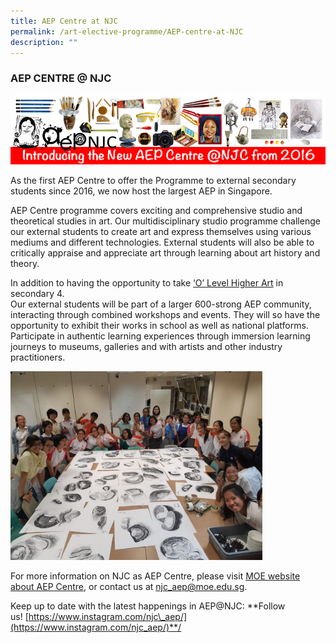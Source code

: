 ```yaml
---
title: AEP Centre at NJC
permalink: /art-elective-programme/AEP-centre-at-NJC
description: ""
---
```

### AEP CENTRE @ NJC

![](/images/aep3.png)

As the first AEP Centre to offer the Programme to external secondary students since 2016, we now host the largest AEP in Singapore.

AEP Centre programme covers exciting and comprehensive studio and theoretical studies in art. Our multidisciplinary studio programme challenge our external students to create art and express themselves using various mediums and different technologies. External students will also be able to critically appraise and appreciate art through learning about art history and theory.

In addition to having the opportunity to take [‘O’ Level Higher Art](https://www.seab.gov.sg/docs/default-source/national-examinations/syllabus/olevel/2022syllabus/6124_y22_sy.pdf) in secondary 4.  
Our external students will be part of a larger 600-strong AEP community, interacting through combined workshops and events. They will so have the opportunity to exhibit their works in school as well as national platforms. Participate in authentic learning experiences through immersion learning journeys to museums, galleries and with artists and other industry practitioners.

<img src="/images/aep4.png" 
     style="width:80%">

For more information on NJC as AEP Centre, please visit [MOE website about AEP Centre](https://www.moe.gov.sg/programmes/aep-sec/how-to-join?pt=AEP%20Centre), or contact us at [njc\_aep@moe.edu.sg](mailto:njc_aep@moe.edu.sg).

Keep up to date with the latest happenings in AEP@NJC:
**Follow us! [https://www.instagram.com/njc\_aep/](https://www.instagram.com/njc_aep/)**/
